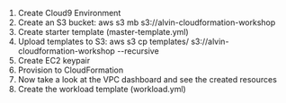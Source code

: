 1. Create Cloud9 Environment
2. Create an S3 bucket: aws s3 mb s3://alvin-cloudformation-workshop
3. Create starter template (master-template.yml)
4. Upload templates to S3: aws s3 cp templates/ s3://alvin-cloudformation-workshop --recursive
5. Create EC2 keypair
5. Provision to CloudFormation
6. Now take a look at the VPC dashboard and see the created resources
7. Create the workload template (workload.yml)